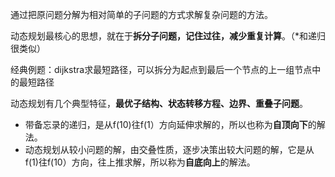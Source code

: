 通过把原问题分解为相对简单的子问题的方式求解复杂问题的方法。

动态规划最核心的思想，就在于**拆分子问题，记住过往，减少重复计算**。（*和递归很类似）

经典例题：dijkstra求最短路径，可以拆分为起点到最后一个节点的上一组节点中的最短路径

动态规划有几个典型特征，**最优子结构、状态转移方程、边界、重叠子问题**。

- 带备忘录的递归，是从f(10)往f(1）方向延伸求解的，所以也称为**自顶向下**的解法。
- 动态规划从较小问题的解，由交叠性质，逐步决策出较大问题的解，它是从f(1)往f(10）方向，往上推求解，所以称为**自底向上**的解法。